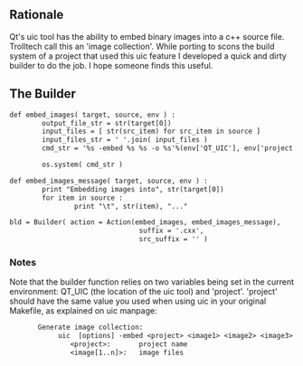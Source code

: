 

## Rationale

Qt's uic tool has the ability to embed binary images into a c++ source file. Trolltech call this an 'image collection'. While porting to scons the build system of a project that used this uic feature I developed a quick and dirty builder to do the job. I hope someone finds this useful. 


## The Builder


```txt
def embed_images( target, source, env ) :
        output_file_str = str(target[0])
        input_files = [ str(src_item) for src_item in source ]
        input_files_str = ' '.join( input_files )
        cmd_str = '%s -embed %s %s -o %s'%(env['QT_UIC'], env['project'], input_files_str, output_file_str)

        os.system( cmd_str )

def embed_images_message( target, source, env ) :
        print "Embedding images into", str(target[0])
        for item in source :
                print "\t", str(item), "..."

bld = Builder( action = Action(embed_images, embed_images_message),
                                suffix = '.cxx',
                                src_suffix = '' )
```

### Notes

Note that the builder function relies on two variables being set in the current environment: QT_UIC (the location of the uic tool) and 'project'. 'project' should have the same value you used when using uic in your original Makefile, as explained on uic manpage: 
```txt
       Generate image collection:
            uic  [options] -embed <project> <image1> <image2> <image3> ...
               <project>:       project name
               <image[1..n]>:   image files
```